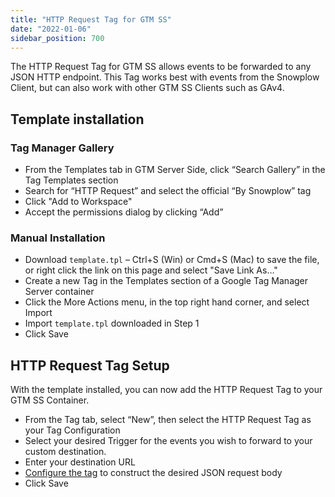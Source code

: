 ```yaml
---
title: "HTTP Request Tag for GTM SS"
date: "2022-01-06"
sidebar_position: 700
---
```


The HTTP Request Tag for GTM SS allows events to be forwarded to any JSON HTTP endpoint. This Tag works best with events from the Snowplow Client, but can also work with other GTM SS Clients such as GAv4.

## Template installation

### Tag Manager Gallery

- From the Templates tab in GTM Server Side, click “Search Gallery” in the Tag Templates section
- Search for “HTTP Request” and select the official “By Snowplow” tag
- Click "Add to Workspace"
- Accept the permissions dialog by clicking “Add”

### Manual Installation

- Download `template.tpl` – Ctrl+S (Win) or Cmd+S (Mac) to save the file, or right click the link on this page and select "Save Link As…"
- Create a new Tag in the Templates section of a Google Tag Manager Server container
- Click the More Actions menu, in the top right hand corner, and select Import
- Import `template.tpl` downloaded in Step 1
- Click Save

## HTTP Request Tag Setup

With the template installed, you can now add the HTTP Request Tag to your GTM SS Container.

- From the Tag tab, select “New”, then select the HTTP Request Tag as your Tag Configuration
- Select your desired Trigger for the events you wish to forward to your custom destination.
- Enter your destination URL
- [Configure the tag](/docs/forwarding-events-to-destinations/forwarding-events/google-tag-manager-server-side/http-request-tag-for-gtm-ss/http-request-tag-configuration/) to construct the desired JSON request body
- Click Save

